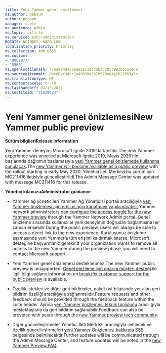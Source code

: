 ```yaml
---
title: Yeni Yammer genel önizlemesi
ms.author: pebaum
author: pebaum
manager: scotv
ms.audience: Admin
ms.topic: article
ms.service: o365-administration
ROBOTS: NOINDEX, NOFOLLOW
localization_priority: Priority
ms.collection: Adm_O365
ms.custom:
- "9002877"
- "5566"
ms.openlocfilehash: 47ea8e4d45c6ae2ec32cda6abc05c993bbcac4c8
ms.sourcegitcommit: 8bc60ec34bc1e40685e3976576e04a2623f63a7c
ms.translationtype: HT
ms.contentlocale: tr-TR
ms.lasthandoff: 04/15/2021
ms.locfileid: "51829684"
---
```

# <a name="new-yammer-public-preview"></a><span data-ttu-id="4ac04-102">Yeni Yammer genel önizlemesi</span><span class="sxs-lookup"><span data-stu-id="4ac04-102">New Yammer public preview</span></span>

<span data-ttu-id="4ac04-103">**Sürüm bilgileri**</span><span class="sxs-lookup"><span data-stu-id="4ac04-103">**Release information**</span></span>

<span data-ttu-id="4ac04-104">Yeni Yammer deneyimi Microsoft Ignite 2019’da tanıtıldı.</span><span class="sxs-lookup"><span data-stu-id="4ac04-104">The new Yammer experience was unveiled at Microsoft Ignite 2019.</span></span> <span data-ttu-id="4ac04-105">Mayıs 2020’nin başlarında dağıtımın başlamasıyla [yeni Yammer genel önizlemede kullanıma sunulacak](https://docs.microsoft.com/yammer/get-started-with-yammer/newyammer-faq).</span><span class="sxs-lookup"><span data-stu-id="4ac04-105">The [new Yammer will become available as a public preview](https://docs.microsoft.com/yammer/get-started-with-yammer/newyammer-faq) with the rollout starting in early May 2020.</span></span> <span data-ttu-id="4ac04-106">Yönetici İleti Merkezi bu sürüm için MC211416 iletisiyle güncelleştirildi.</span><span class="sxs-lookup"><span data-stu-id="4ac04-106">The Admin Message Center was updated with message MC211416 for this release.</span></span>

<span data-ttu-id="4ac04-107">**Yönetici kılavuzu**</span><span class="sxs-lookup"><span data-stu-id="4ac04-107">**Administrator guidance**</span></span>

- <span data-ttu-id="4ac04-108">Yammer ağ yöneticileri Yammer Ağ Yöneticisi portalı aracılığıyla [yeni Yammer önizlemesi için erişimi açıp kapatmayı yapılandırabilir](https://docs.microsoft.com/yammer/get-started-with-yammer/administrative-settings-opt-in-newyammer).</span><span class="sxs-lookup"><span data-stu-id="4ac04-108">Yammer network administrators can [configure the access toggle for the new Yammer preview](https://docs.microsoft.com/yammer/get-started-with-yammer/administrative-settings-opt-in-newyammer) through the Yammer Network Admin portal.</span></span> <span data-ttu-id="4ac04-109">Genel önizleme sırasında kullanıcılar yeni deneyimin doğrudan bağlantısına her zaman erişebilir.</span><span class="sxs-lookup"><span data-stu-id="4ac04-109">During the public preview, users will always be able to access a direct link to the new experience.</span></span> <span data-ttu-id="4ac04-110">Kuruluşunuz önizleme aşamasında yeni Yammer’a tüm erişimi kaldırmak isterse, Microsoft desteğine başvurmanız gerekir.</span><span class="sxs-lookup"><span data-stu-id="4ac04-110">If your organization wants to remove all access to the new Yammer during the preview phase, you will need to contact Microsoft support.</span></span>

- <span data-ttu-id="4ac04-111">Yeni Yammer genel önizlemesi desteklenmez.</span><span class="sxs-lookup"><span data-stu-id="4ac04-111">The new Yammer public preview is unsupported.</span></span> <span data-ttu-id="4ac04-112">[Genel önizleme için onarım müşteri desteği](https://docs.microsoft.com/yammer/get-started-with-yammer/newyammer-faq#yammer-preview-customer-support) ile ilgili bilgi sağlanır.</span><span class="sxs-lookup"><span data-stu-id="4ac04-112">Information on [break/fix customer support for the public preview](https://docs.microsoft.com/yammer/get-started-with-yammer/newyammer-faq#yammer-preview-customer-support) is available.</span></span>

- <span data-ttu-id="4ac04-113">Özellik istekleri ve diğer geri bildirimler, paket üst bilgisinde yer alan geri bildirim özelliği aracılığıyla sağlanmalıdır.</span><span class="sxs-lookup"><span data-stu-id="4ac04-113">Feature requests and other feedback should be provided through the feedback feature within the suite header.</span></span> <span data-ttu-id="4ac04-114">Ayrıca [yeni Yammer önizlemesi teknik topluluğu](https://techcommunity.microsoft.com/t5/new-yammer-preview/bd-p/NewYammerPreview) aracılığıyla meslektaşlarla da geri bildirim sağlanabilir.</span><span class="sxs-lookup"><span data-stu-id="4ac04-114">Feedback can also be provided with peers through the [new Yammer preview tech community](https://techcommunity.microsoft.com/t5/new-yammer-preview/bd-p/NewYammerPreview).</span></span>

- <span data-ttu-id="4ac04-115">Diğer güncelleştirmeler Yönetici İleti Merkezi aracılığıyla iletilecek ve özellik güncelleştirmeleri [yeni Yammer Önizlemesi hakkında SSS](https://docs.microsoft.com/yammer/get-started-with-yammer/newyammer-faq) belgesinde belirtilecektir.</span><span class="sxs-lookup"><span data-stu-id="4ac04-115">Further updates will be communicated through the Admin Message Center, and feature updates will be noted in the [new Yammer Preview FAQ](https://docs.microsoft.com/yammer/get-started-with-yammer/newyammer-faq).</span></span>

